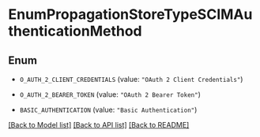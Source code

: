 # EnumPropagationStoreTypeSCIMAuthenticationMethod

## Enum


* `O_AUTH_2_CLIENT_CREDENTIALS` (value: `"OAuth 2 Client Credentials"`)

* `O_AUTH_2_BEARER_TOKEN` (value: `"OAuth 2 Bearer Token"`)

* `BASIC_AUTHENTICATION` (value: `"Basic Authentication"`)


[[Back to Model list]](../README.md#documentation-for-models) [[Back to API list]](../README.md#documentation-for-api-endpoints) [[Back to README]](../README.md)



